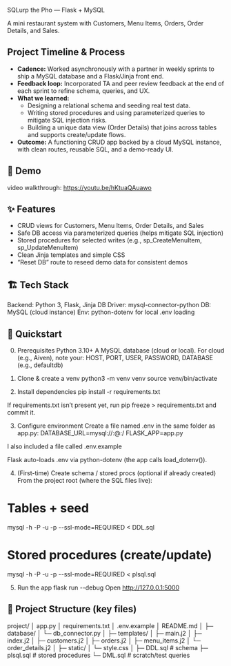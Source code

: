 SQLurp the Pho — Flask + MySQL

A mini restaurant system with Customers, Menu Items, Orders, Order Details, and Sales.

## Project Timeline & Process
- **Cadence:** Worked asynchronously with a partner in weekly sprints to ship a MySQL database and a Flask/Jinja front end.
- **Feedback loop:** Incorporated TA and peer review feedback at the end of each sprint to refine schema, queries, and UX.
- **What we learned:**
  - Designing a relational schema and seeding real test data.
  - Writing stored procedures and using parameterized queries to mitigate SQL injection risks.
  - Building a unique data view (Order Details) that joins across tables and supports create/update flows.
- **Outcome:** A functioning CRUD app backed by a cloud MySQL instance, with clean routes, reusable SQL, and a demo-ready UI.

## 🎥 Demo
video walkthrough: https://youtu.be/hKtuaQAuawo

## ✨ Features
- CRUD views for Customers, Menu Items, Order Details, and Sales
- Safe DB access via parameterized queries (helps mitigate SQL injection)
- Stored procedures for selected writes (e.g., sp_CreateMenuItem, sp_UpdateMenuItem)
- Clean Jinja templates and simple CSS
- “Reset DB” route to reseed demo data for consistent demos

## 🏗️ Tech Stack
Backend: Python 3, Flask, Jinja
DB Driver: mysql-connector-python
DB: MySQL (cloud instance)
Env: python-dotenv for local .env loading

## 🚀 Quickstart
0) Prerequisites
Python 3.10+
A MySQL database (cloud or local). For cloud (e.g., Aiven), note your:
HOST, PORT, USER, PASSWORD, DATABASE (e.g., defaultdb)

1) Clone & create a venv
python3 -m venv venv
source venv/bin/activate

2) Install dependencies
pip install -r requirements.txt

If requirements.txt isn’t present yet, run pip freeze > requirements.txt and commit it.

3) Configure environment
Create a file named .env in the same folder as app.py:
DATABASE_URL=mysql://<USER>:<PASSWORD>@<HOST>:<PORT>/<DATABASE>
FLASK_APP=app.py

I also included a file called .env.example

Flask auto-loads .env via python-dotenv (the app calls load_dotenv()).

4) (First-time) Create schema / stored procs (optional if already created)
From the project root (where the SQL files live):
# Tables + seed
mysql -h <HOST> -P <PORT> -u <USER> -p --ssl-mode=REQUIRED <DATABASE> < DDL.sql

# Stored procedures (create/update)
mysql -h <HOST> -P <PORT> -u <USER> -p --ssl-mode=REQUIRED <DATABASE> < plsql.sql

5) Run the app
flask run --debug
Open http://127.0.0.1:5000

## 📁 Project Structure (key files)
project/
│  app.py
│  requirements.txt
│  .env.example
│  README.md
│
├─ database/
│   └─ db_connector.py
│
├─ templates/
│   ├─ main.j2
│   ├─ index.j2
│   ├─ customers.j2
│   ├─ orders.j2
│   ├─ menu_items.j2
│   └─ order_details.j2
│
├─ static/
│   └─ style.css
│
├─ DDL.sql        # schema
├─ plsql.sql      # stored procedures
└─ DML.sql        # scratch/test queries